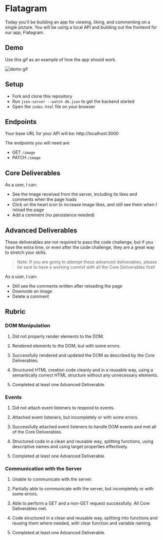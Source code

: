 # Flatagram

Today you'll be building an app for viewing, liking, and commenting on a single picture. You will be using a local API and building out the frontend for our app, Flatagram.

## Demo

Use this gif as an example of how the app should work.

![demo gif](assets/demo.gif)

## Setup

- Fork and clone this repository
- Run `json-server --watch db.json` to get the backend started
- Open the `index.html` file on your browser

## Endpoints

Your base URL for your API will be: http://localhost:3000

The endpoints you will need are:

- GET `/image`
- PATCH `/image`

## Core Deliverables

As a user, I can:

- See the image received from the server, including its likes and comments when the page loads
- Click on the heart icon to increase image likes, and still see them when I reload the page
- Add a comment (no persistence needed)

## Advanced Deliverables

These deliverables are not required to pass the code challenge, but if you have the extra time, or even after the code challenge, they are a great way to stretch your skills.

> Note: If you are going to attempt these advanced deliverables, please be sure to have a working commit with all the Core Deliverables first!

As a user, I can:

- Still see the comments written after reloading the page
- Downvote an image
- Delete a comment

## Rubric

### DOM Manipulation

1. Did not properly render elements to the DOM.

2. Rendered elements to the DOM, but with some errors.

3. Successfully rendered and updated the DOM as described by the Core Deliverables.

4. Structured HTML creation code cleanly and in a reusable way, using a semantically correct HTML structure without any unnecessary elements.

5. Completed at least one Advanced Deliverable.

### Events

1. Did not attach event listeners to respond to events.

2. Attached event listeners, but incompletely or with some errors.

3. Successfully attached event listeners to handle DOM events and met all of the Core Deliverables.

4. Structured code in a clean and reusable way, splitting functions, using descriptive names and using target properties effectively.

5. Completed at least one Advanced Deliverable.

### Communication with the Server

1. Unable to communicate with the server.

2. Partially able to communicate with the server, but incompletely or with some errors.

3. Able to perform a GET and a non-GET request successfully. All Core Deliverables met.

4. Code structured in a clean and reusable way, splitting into functions and reusing them where needed, with clear function and variable naming.

5. Completed at least one Advanced Deliverable.
